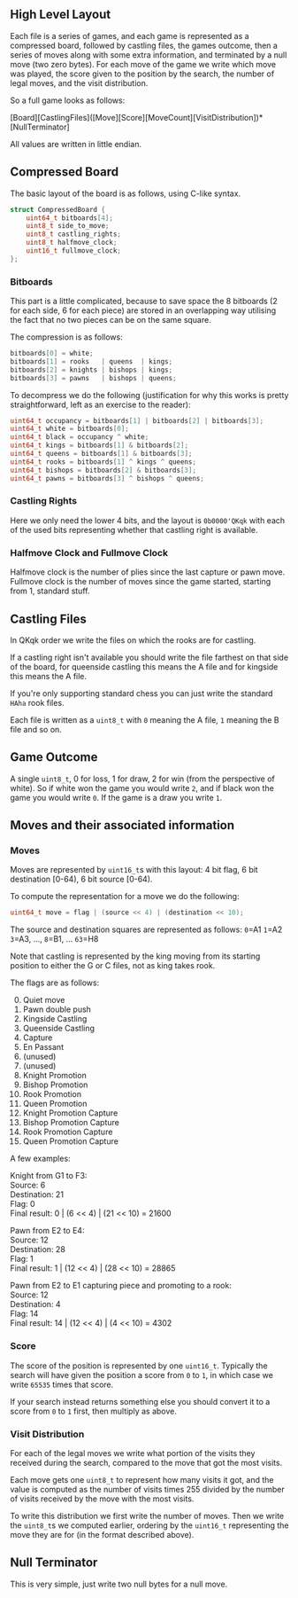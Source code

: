 
## High Level Layout

Each file is a series of games, and each game is represented as a compressed board, followed by castling files, the games outcome, then a series of moves along with some extra information, and terminated by a null move (two zero bytes).
For each move of the game we write which move was played, the score given to the position by the search, the number of legal moves, and the visit distribution.

So a full game looks as follows:

\[Board]\[CastlingFiles](\[Move]\[Score]\[MoveCount]\[VisitDistribution])*[NullTerminator]

All values are written in little endian.

## Compressed Board

The basic layout of the board is as follows, using C-like syntax.

```c
struct CompressedBoard {
    uint64_t bitboards[4];
    uint8_t side_to_move;
    uint8_t castling_rights;
    uint8_t halfmove_clock;
    uint16_t fullmove_clock;
};
```

### Bitboards

This part is a little complicated, because to save space the 8 bitboards (2 for each side, 6 for each piece) are stored in an overlapping way utilising the fact that no two pieces can be on the same square.

The compression is as follows:

```c
bitboards[0] = white;
bitboards[1] = rooks   | queens  | kings;
bitboards[2] = knights | bishops | kings;
bitboards[3] = pawns   | bishops | queens;
```

To decompress we do the following (justification for why this works is pretty straightforward, left as an exercise to the reader):

```c
uint64_t occupancy = bitboards[1] | bitboards[2] | bitboards[3];
uint64_t white = bitboards[0];
uint64_t black = occupancy ^ white;
uint64_t kings = bitboards[1] & bitboards[2];
uint64_t queens = bitboards[1] & bitboards[3];
uint64_t rooks = bitboards[1] ^ kings ^ queens;
uint64_t bishops = bitboards[2] & bitboards[3];
uint64_t pawns = bitboards[3] ^ bishops ^ queens;
```

### Castling Rights

Here we only need the lower 4 bits, and the layout is `0b0000'QKqk` with each of the used bits representing whether that castling right is available.

### Halfmove Clock and Fullmove Clock

Halfmove clock is the number of plies since the last capture or pawn move.
Fullmove clock is the number of moves since the game started, starting from 1, standard stuff.

## Castling Files

In QKqk order we write the files on which the rooks are for castling.

If a castling right isn't available you should write the file farthest on that side of the board, for queenside castling this means the A file and for kingside this means the A file.

If you're only supporting standard chess you can just write the standard `HAha` rook files.

Each file is written as a `uint8_t` with `0` meaning the A file, `1` meaning the B file and so on.


## Game Outcome

A single `uint8_t`, 0 for loss, 1 for draw, 2 for win (from the perspective of white). So if white won the game you would write `2`, and if black won the game you would write `0`. If the game is a draw you write `1`.

## Moves and their associated information

### Moves

Moves are represented by `uint16_t`s with this layout: 4 bit flag, 6 bit destination [0-64), 6 bit source [0-64). 

To compute the representation for a move we do the following:
```c
uint64_t move = flag | (source << 4) | (destination << 10);
```

The source and destination squares are represented as follows: `0`=A1 `1`=A2 `3`=A3, ..., `8`=B1, ... `63`=H8

Note that castling is represented by the king moving from its starting position to either the G or C files, not as king takes rook.

The flags are as follows:

0. Quiet move
1. Pawn double push
2. Kingside Castling
3. Queenside Castling
4. Capture
5. En Passant
6. (unused)
7. (unused)
8. Knight Promotion
9. Bishop Promotion
10. Rook Promotion
11. Queen Promotion
12. Knight Promotion Capture
13. Bishop Promotion Capture
14. Rook Promotion Capture
15. Queen Promotion Capture

A few examples:

Knight from G1 to F3: \
Source: 6 \
Destination: 21 \
Flag: 0 \
Final result: 0 | (6 << 4) | (21 << 10) = 21600


Pawn from E2 to E4: \
Source: 12 \
Destination: 28 \
Flag: 1 \
Final result: 1 | (12 << 4) | (28 << 10) = 28865


Pawn from E2 to E1 capturing piece and promoting to a rook: \
Source: 12 \
Destination: 4 \
Flag: 14 \
Final result: 14 | (12 << 4) | (4 << 10) = 4302

### Score

The score of the position is represented by one `uint16_t`.
Typically the search will have given the position a score from `0` to `1`, in which case we write `65535` times that score.

If your search instead returns something else you should convert it to a score from `0` to `1` first, then multiply as above.

### Visit Distribution

For each of the legal moves we write what portion of the visits they received during the search, compared to the move that got the most visits.

Each move gets one `uint8_t` to represent how many visits it got, and the value is computed as the number of visits times 255 divided by the number of visits received by the move with the most visits.

To write this distribution we first write the number of moves.
Then we write the `uint8_t`s we computed earlier, ordering by the `uint16_t` representing the move they are for (in the format described above).

## Null Terminator

This is very simple, just write two null bytes for a null move.
